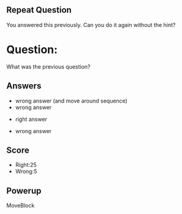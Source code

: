 ## Repeat Question
You answered this previously.
Can you do it again without the hint?

# Question:
What was the previous question?

## Answers
- wrong answer (and move around sequence)
- wrong answer
* right answer
- wrong answer

## Score
- Right:25
- Wrong:5

## Powerup
MoveBlock

